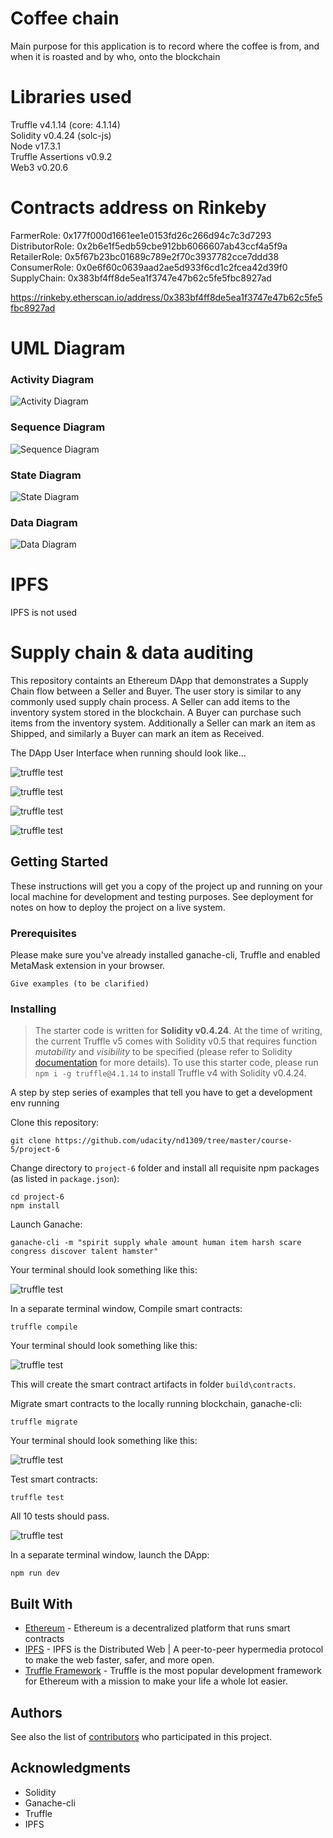 
# Coffee chain

Main purpose for this application is to record where the coffee is from, and when it is roasted and by who, onto the blockchain

# Libraries used

Truffle v4.1.14 (core: 4.1.14)  
Solidity v0.4.24 (solc-js)  
Node v17.3.1  
Truffle Assertions v0.9.2  
Web3 v0.20.6  

# Contracts address on Rinkeby
  FarmerRole: 0x177f000d1661ee1e0153fd26c266d94c7c3d7293  
  DistributorRole: 0x2b6e1f5edb59cbe912bb6066607ab43ccf4a5f9a  
  RetailerRole: 0x5f67b23bc01689c789e2f70c3937782cce7ddd38  
  ConsumerRole: 0x0e6f60c0639aad2ae5d933f6cd1c2fcea42d39f0  
  SupplyChain: 0x383bf4ff8de5ea1f3747e47b62c5fe5fbc8927ad  

  https://rinkeby.etherscan.io/address/0x383bf4ff8de5ea1f3747e47b62c5fe5fbc8927ad

# UML Diagram

### Activity Diagram

![Activity Diagram](./uml/Activity.png)

### Sequence Diagram

![Sequence Diagram](./uml/Sequence.png)

### State Diagram

![State Diagram](./uml/State.png)

### Data Diagram

![Data Diagram](./uml/Data.png)

# IPFS

IPFS is not used

# Supply chain & data auditing

This repository containts an Ethereum DApp that demonstrates a Supply Chain flow between a Seller and Buyer. The user story is similar to any commonly used supply chain process. A Seller can add items to the inventory system stored in the blockchain. A Buyer can purchase such items from the inventory system. Additionally a Seller can mark an item as Shipped, and similarly a Buyer can mark an item as Received.

The DApp User Interface when running should look like...

![truffle test](images/ftc_product_overview.png)

![truffle test](images/ftc_farm_details.png)

![truffle test](images/ftc_product_details_1.png)

![truffle test](images/ftc_transaction_history.png)


## Getting Started

These instructions will get you a copy of the project up and running on your local machine for development and testing purposes. See deployment for notes on how to deploy the project on a live system.

### Prerequisites

Please make sure you've already installed ganache-cli, Truffle and enabled MetaMask extension in your browser.

```
Give examples (to be clarified)
```

### Installing

> The starter code is written for **Solidity v0.4.24**. At the time of writing, the current Truffle v5 comes with Solidity v0.5 that requires function *mutability* and *visibility* to be specified (please refer to Solidity [documentation](https://docs.soliditylang.org/en/v0.5.0/050-breaking-changes.html) for more details). To use this starter code, please run `npm i -g truffle@4.1.14` to install Truffle v4 with Solidity v0.4.24. 

A step by step series of examples that tell you have to get a development env running

Clone this repository:

```
git clone https://github.com/udacity/nd1309/tree/master/course-5/project-6
```

Change directory to ```project-6``` folder and install all requisite npm packages (as listed in ```package.json```):

```
cd project-6
npm install
```

Launch Ganache:

```
ganache-cli -m "spirit supply whale amount human item harsh scare congress discover talent hamster"
```

Your terminal should look something like this:

![truffle test](images/ganache-cli.png)

In a separate terminal window, Compile smart contracts:

```
truffle compile
```

Your terminal should look something like this:

![truffle test](images/truffle_compile.png)

This will create the smart contract artifacts in folder ```build\contracts```.

Migrate smart contracts to the locally running blockchain, ganache-cli:

```
truffle migrate
```

Your terminal should look something like this:

![truffle test](images/truffle_migrate.png)

Test smart contracts:

```
truffle test
```

All 10 tests should pass.

![truffle test](images/truffle_test.png)

In a separate terminal window, launch the DApp:

```
npm run dev
```

## Built With

* [Ethereum](https://www.ethereum.org/) - Ethereum is a decentralized platform that runs smart contracts
* [IPFS](https://ipfs.io/) - IPFS is the Distributed Web | A peer-to-peer hypermedia protocol
to make the web faster, safer, and more open.
* [Truffle Framework](http://truffleframework.com/) - Truffle is the most popular development framework for Ethereum with a mission to make your life a whole lot easier.


## Authors

See also the list of [contributors](https://github.com/your/project/contributors.md) who participated in this project.

## Acknowledgments

* Solidity
* Ganache-cli
* Truffle
* IPFS

